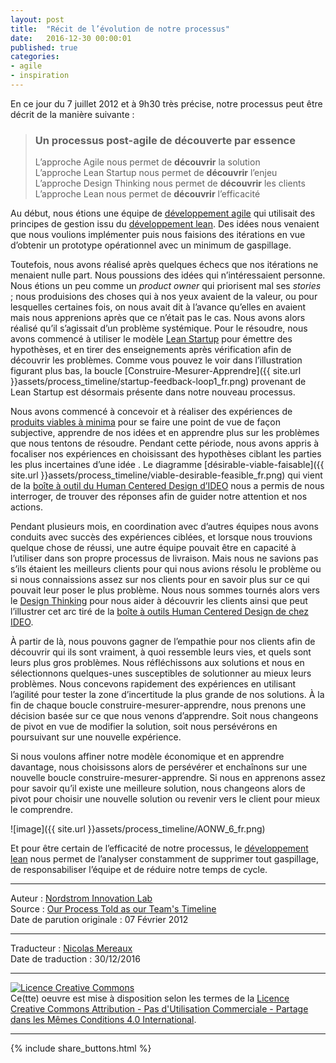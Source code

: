 ```yaml
---
layout: post
title:  "Récit de l’évolution de notre processus"
date:   2016-12-30 00:00:01
published: true
categories: 
- agile
- inspiration
---
```


En ce jour du 7 juillet 2012 et à 9h30 très précise, notre processus peut être décrit de la manière suivante :

> ### Un processus post-agile de découverte par essence
> L’approche Agile nous permet de **découvrir** la solution  
L’approche Lean Startup nous permet de **découvrir** l’enjeu  
L’approche Design Thinking nous permet de **découvrir** les clients  
L’approche Lean nous permet de **découvrir** l’efficacité  

Au début, nous étions une équipe de [développement agile](https://fr.wikipedia.org/wiki/M%C3%A9thode_agile) qui utilisait des principes de gestion issu du [développement lean](https://fr.wikipedia.org/wiki/Lean#Lean_software_development). Des idées nous venaient que nous voulions implémenter puis nous faisions des itérations en vue d’obtenir un prototype opérationnel avec un minimum de gaspillage. 

Toutefois, nous avons réalisé après quelques échecs que nos itérations ne menaient nulle part. Nous poussions des idées qui n’intéressaient personne. Nous étions un peu comme un _product owner_ qui priorisent mal ses _stories_ ; nous produisions des choses qui à nos yeux avaient de la valeur, ou pour lesquelles certaines fois, on nous avait dit à l’avance qu’elles en avaient mais nous apprenions après que ce n’était pas le cas. Nous avons alors réalisé qu’il s’agissait d’un problème systémique. Pour le résoudre, nous avons commencé à utiliser le modèle [Lean Startup](https://www.amazon.fr/Lean-Startup-Adoptez-linnovation-continue/dp/2744066400/ref=sr_1_1?ie=UTF8&qid=1476995507&sr=8-1&keywords=lean+startup) pour émettre des hypothèses, et en tirer des enseignements après vérification afin de découvrir les problèmes. Comme vous pouvez le voir dans l’illustration figurant plus bas, la boucle [Construire-Mesurer-Apprendre]({{ site.url }}assets/process_timeline/startup-feedback-loop1_fr.png) provenant de Lean Startup est désormais présente dans notre nouveau processus. 

Nous avons commencé à concevoir et à réaliser des expériences de [produits viables à minima](https://fr.wikipedia.org/wiki/Produit_minimum_viable) pour se faire une point de vue de façon subjective, apprendre de nos idées et en apprendre plus sur les problèmes que nous tentons de résoudre. Pendant cette période, nous avons appris à focaliser nos expériences en choisissant des hypothèses ciblant les parties les plus incertaines d’une idée . Le diagramme [désirable-viable-faisable]({{ site.url }}assets/process_timeline/viable-desirable-feasible_fr.png) qui vient de la [boîte à outil du Human Centered Design d’IDEO](https://www.ideo.com/post/design-kit) nous a permis de nous interroger, de trouver des réponses afin de guider notre attention et nos actions.

Pendant plusieurs mois, en coordination avec d’autres équipes nous avons conduits avec succès des expériences ciblées, et lorsque nous trouvions quelque chose de réussi, une autre équipe pouvait être en capacité à l’utiliser dans son propre processus de livraison. Mais nous ne savions pas s’ils étaient les meilleurs clients pour qui nous avions résolu le problème ou si nous connaissions assez sur nos clients pour en savoir plus sur ce qui pouvait leur poser le plus problème. Nous nous sommes tournés alors vers le [Design Thinking](https://fr.wikipedia.org/wiki/Design_thinking) pour nous aider à découvrir les clients ainsi que peut l’illustrer cet arc tiré de la [boîte à outils Human Centered Design de chez IDEO](https://www.ideo.com/post/design-kit).

À partir de là, nous pouvons gagner de l’empathie pour nos clients afin de découvrir qui ils sont vraiment, à quoi ressemble leurs vies, et quels sont leurs plus gros problèmes. Nous réfléchissons aux solutions et nous en sélectionnons quelques-unes susceptibles de solutionner au mieux leurs problèmes. Nous concevons rapidement des expériences en utilisant l’agilité pour tester la zone d’incertitude la plus grande de nos solutions. À la fin de chaque boucle construire-mesurer-apprendre, nous prenons une décision basée sur ce que nous venons d’apprendre. Soit nous changeons de pivot en vue de modifier la solution, soit nous persévérons en poursuivant sur une nouvelle expérience.

Si nous voulons affiner notre modèle économique et en apprendre davantage, nous choisissons alors de persévérer et enchaînons sur une nouvelle boucle construire-mesurer-apprendre. Si nous en apprenons assez pour savoir qu’il existe une meilleure solution, nous changeons alors de pivot pour choisir une nouvelle solution ou revenir vers le client pour mieux le comprendre. 

![image]({{ site.url }}assets/process_timeline/AONW_6_fr.png)

Et pour être certain de l’efficacité de notre processus, le [développement lean](https://fr.wikipedia.org/wiki/Lean#Lean_software_development) nous permet de l’analyser constamment de supprimer tout gaspillage, de responsabiliser l’équipe et de réduire notre temps de cycle.

---  
Auteur : [Nordstrom Innovation Lab](https://web.archive.org/web/20150426185304/http://secure.nordstrominnovationlab.com/#introduction)  
Source : [Our Process Told as our Team's Timeline 
](https://web.archive.org/web/20150317132117/http://secure.nordstrominnovationlab.com/pages/our_process_told_as_our_team_s_timeline)  
Date de parution originale : 07 Février 2012  

---
Traducteur : [Nicolas Mereaux](http://www.les-traducteurs-agiles.org/traducteurs/)  
Date de traduction : 30/12/2016  

---

<a rel="license" href="http://creativecommons.org/licenses/by-nc-sa/4.0/"><img alt="Licence Creative Commons" style="border-width:0" src="http://i.creativecommons.org/l/by-nc-sa/4.0/88x31.png" /></a><br />Ce(tte) oeuvre est mise à disposition selon les termes de la <a rel="license" href="http://creativecommons.org/licenses/by-nc-sa/4.0/">Licence Creative Commons Attribution - Pas d'Utilisation Commerciale - Partage dans les Mêmes Conditions 4.0 International</a>.

---

{% include share_buttons.html %}

  